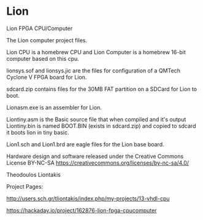 # Lion
Lion FPGA CPU/Computer

The Lion computer project files.

Lion CPU is a homebrew CPU and Lion Computer is a homebrew 16-bit computer based on this cpu.

lionsys.sof and lionsys.jic are the files for configuration of a QMTech Cyclone V FPGA board for Lion.

sdcard.zip contains files for the 30MB FAT partition on a SDCard for Lion to boot.

Lionasm.exe is an assembler for Lion.

Liontiny.asm is the Basic source file that when compiled and it's output Liontiny.bin is named BOOT.BIN (exists in sdcard.zip) and copied to sdcard it boots lion in tiny basic.

Lion1.sch and Lion1.brd are eagle files for the Lion base board.

Hardware design and software released under the Creative Commons License BY-NC-SA https://creativecommons.org/licenses/by-nc-sa/4.0/

Theodoulos Liontakis

Project Pages:

http://users.sch.gr/tliontakis/index.php/my-projects/13-vhdl-cpu

https://hackaday.io/project/162876-lion-fpga-cpucomputer

